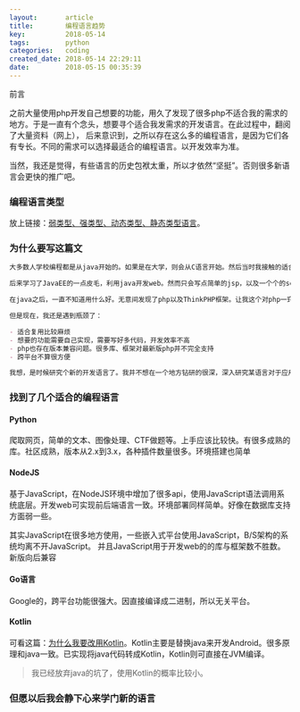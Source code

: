```yaml
---
layout:       article
title:        编程语言趋势
key:          2018-05-14
tags:         python
categories:   coding
created_date: 2018-05-14 22:29:11
date:         2018-05-15 00:35:39
---
```


前言

之前大量使用php开发自己想要的功能，用久了发现了很多php不适合我的需求的地方。于是一直有个念头，想要寻个适合我发需求的开发语言。在此过程中，翻阅了大量资料（网上）， 后来意识到，之所以存在这么多的编程语言，是因为它们各有专长。不同的需求可以选择最适合的编程语言。以开发效率为准。

当然，我还是觉得，有些语言的历史包袱太重，所以才依然“坚挺”。否则很多新语言会更快的推广吧。

<!--more-->

###  编程语言类型

放上链接：[弱类型、强类型、动态类型、静态类型语言](https://www.zhihu.com/question/19918532)。

### 为什么要写这篇文

```markdown
大多数人学校编程都是从java开始的。如果是在大学，则会从C语言开始。然后当时我接触的适合并不习惯C和java的风格，感觉上手比较费劲。然而资料有限，在编程了路上，我先入了Java的坑。不过学习时java基础打的还算好，很多面向对象的思想是很多种语言中都是通用的。并且折腾java的环境搭建锻炼了我的耐心与解决问题的能力。

后来学习了JavaEE的一点皮毛，利用java开发web。然而只会写点简单的jsp，以及一个个的servlet。每一个页面都对应到具体的jsp。或者servlet。与实际的文件路径对应。感觉比较low。后来用了Struts2、hibernate，修改配置文件即可使用。但还是觉得操作起来比较费劲。并且总有各种版本兼容问题、各种Struts漏洞。总之，我放弃java了。

在java之后，一直不知道用什么好。无意间发现了php以及ThinkPHP框架。让我这个对php一窍不同的人，大概看了看文档就感觉可以上手了。于是照猫画虎的开发起来，还别说，ThinkPHP的入门成本很低。并且我有java的基础，敲代码也很顺利。使用XAMPP，配合简单的html、JavaScript、css、即可用ThinkPHP开发出比较好的web应用。比如我为工作开发的：https://tlexcel.tk:4433/zx_apply/（可能因域名到期或修改端口因而失效哦）

但是现在，我还是遇到瓶颈了：

- 适合复用比较麻烦
- 想要的功能需要自己实现，需要写好多代码，开发效率不高
- php也存在版本兼容问题。很多库、框架对最新版php并不完全支持
- 跨平台不算很方便

我想，是时候研究个新的开发语言了。我并不想在一个地方钻研的很深，深入研究某语言对于应用层的开发并不会提升太多。为贴合实际的使用，我想要能够兼容大部分情况（复杂环境）的编程语言，一次开发，适应各种环境（PC端、移动端、web、app、CLI等）。开发效率简洁，语法适合自己。呃...要求不高吧。
```

### 找到了几个适合的编程语言

#### Python

爬取网页，简单的文本、图像处理、CTF做题等。上手应该比较快。有很多成熟的库。社区成熟，版本从2.x到3.x，各种插件数量很多。环境搭建也简单

#### NodeJS

基于JavaScript，在NodeJS环境中增加了很多api，使用JavaScript语法调用系统底层。开发web可实现前后端语言一致。环境部署同样简单。好像在数据库支持方面弱一些。

其实JavaScript在很多地方使用，一些嵌入式平台使用JavaScript，B/S架构的系统均离不开JavaScript。 并且JavaScript用于开发web的的库与框架数不胜数。新版向后兼容

#### Go语言 

Google的，跨平台功能很强大。因直接编译成二进制，所以无关平台。

#### Kotlin

可看这篇：[为什么我要改用Kotlin](https://blog.csdn.net/androidyue/article/details/72457157)。Kotlin主要是替换java来开发Android。很多原理和java一致。已实现将java代码转成Kotlin，Kotlin则可直接在JVM编译。

> 我已经放弃java的坑了，使用Kotlin的概率比较小。

### 但愿以后我会静下心来学门新的语言

